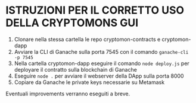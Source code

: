 # ISTRUZIONI PER IL CORRETTO USO DELLA CRYPTOMONS GUI

1) Clonare nella stessa cartella le repo cryptomon-contracts e cryptomon-dapp
2) Avviare la CLI di Ganache sulla porta 7545 con il comando `ganache-cli -p 7545`
3) Nella cartella cryptomon-dapp eseguire il comando `node deploy.js` per deployare il contratto sulla blockchain di Ganache
4) Eseguire `node .` per avviare il webserver della DApp sulla porta 8000
5) Copiare da Ganache le private keys necessarie su Metamask

Eventuali improvements verranno eseguiti a breve.
